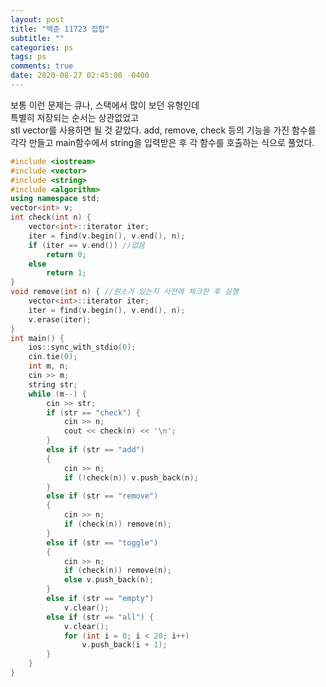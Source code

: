 ```yaml
---
layout: post
title: "백준 11723 집합"
subtitle: ""
categories: ps
tags: ps
comments: true
date: 2020-08-27 02:45:00 -0400
---
```

 
보통 이런 문제는 큐나, 스택에서 많이 보던 유형인데	
특별히 저장되는 순서는 상관없었고  
stl vector를 사용하면 될 것 같았다.
add, remove, check 등의 기능을 가진 함수를 각각 만들고	
main함수에서 string을 입력받은 후 각 함수를 호출하는 식으로 풀었다. 	


```cpp
#include <iostream>
#include <vector>
#include <string>
#include <algorithm>
using namespace std;
vector<int> v;
int check(int n) {
	vector<int>::iterator iter;
	iter = find(v.begin(), v.end(), n);
	if (iter == v.end()) //없음
		return 0;
	else
		return 1;
}
void remove(int n) { //원소가 있는지 사전에 체크한 후 실행
	vector<int>::iterator iter;
	iter = find(v.begin(), v.end(), n);
	v.erase(iter);
} 
int main() {
	ios::sync_with_stdio(0);
	cin.tie(0);
	int m, n;
	cin >> m;
	string str;
	while (m--) {
		cin >> str;
		if (str == "check") {
			cin >> n;
			cout << check(n) << '\n';
		}
		else if (str == "add")
		{
			cin >> n;
			if (!check(n)) v.push_back(n);
		}
		else if (str == "remove")
		{
			cin >> n;
			if (check(n)) remove(n);
		}
		else if (str == "toggle")
		{
			cin >> n;
			if (check(n)) remove(n);
			else v.push_back(n);
		}
		else if (str == "empty")
			v.clear();
		else if (str == "all") {
			v.clear();
			for (int i = 0; i < 20; i++)
				v.push_back(i + 1);
		}
	}
}
```